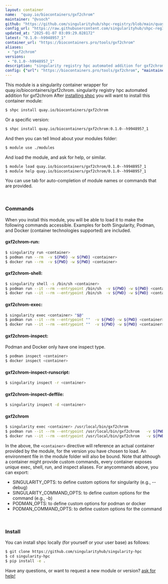```yaml
---
layout: container
name:  "quay.io/biocontainers/gxf2chrom"
maintainer: "@vsoch"
github: "https://github.com/singularityhub/shpc-registry/blob/main/quay.io/biocontainers/gxf2chrom/container.yaml"
config_url: "https://raw.githubusercontent.com/singularityhub/shpc-registry/main/quay.io/biocontainers/gxf2chrom/container.yaml"
updated_at: "2025-01-07 03:09:29.028172"
latest: "0.1.0--h9948957_1"
container_url: "https://biocontainers.pro/tools/gxf2chrom"
aliases:
 - "gxf2chrom"
versions:
 - "0.1.0--h9948957_1"
description: "singularity registry hpc automated addition for gxf2chrom"
config: {"url": "https://biocontainers.pro/tools/gxf2chrom", "maintainer": "@vsoch", "description": "singularity registry hpc automated addition for gxf2chrom", "latest": {"0.1.0--h9948957_1": "sha256:31127824ad4791341c61de409210aa41477f74380cb98d23c9d1b47a0de67576"}, "tags": {"0.1.0--h9948957_1": "sha256:31127824ad4791341c61de409210aa41477f74380cb98d23c9d1b47a0de67576"}, "docker": "quay.io/biocontainers/gxf2chrom", "aliases": {"gxf2chrom": "/usr/local/bin/gxf2chrom"}}
---
```


This module is a singularity container wrapper for quay.io/biocontainers/gxf2chrom.
singularity registry hpc automated addition for gxf2chrom
After [installing shpc](#install) you will want to install this container module:


```bash
$ shpc install quay.io/biocontainers/gxf2chrom
```

Or a specific version:

```bash
$ shpc install quay.io/biocontainers/gxf2chrom:0.1.0--h9948957_1
```

And then you can tell lmod about your modules folder:

```bash
$ module use ./modules
```

And load the module, and ask for help, or similar.

```bash
$ module load quay.io/biocontainers/gxf2chrom/0.1.0--h9948957_1
$ module help quay.io/biocontainers/gxf2chrom/0.1.0--h9948957_1
```

You can use tab for auto-completion of module names or commands that are provided.

<br>

### Commands

When you install this module, you will be able to load it to make the following commands accessible.
Examples for both Singularity, Podman, and Docker (container technologies supported) are included.

#### gxf2chrom-run:

```bash
$ singularity run <container>
$ podman run --rm  -v ${PWD} -w ${PWD} <container>
$ docker run --rm  -v ${PWD} -w ${PWD} <container>
```

#### gxf2chrom-shell:

```bash
$ singularity shell -s /bin/sh <container>
$ podman run --it --rm --entrypoint /bin/sh  -v ${PWD} -w ${PWD} <container>
$ docker run --it --rm --entrypoint /bin/sh  -v ${PWD} -w ${PWD} <container>
```

#### gxf2chrom-exec:

```bash
$ singularity exec <container> "$@"
$ podman run --it --rm --entrypoint ""  -v ${PWD} -w ${PWD} <container> "$@"
$ docker run --it --rm --entrypoint ""  -v ${PWD} -w ${PWD} <container> "$@"
```

#### gxf2chrom-inspect:

Podman and Docker only have one inspect type.

```bash
$ podman inspect <container>
$ docker inspect <container>
```

#### gxf2chrom-inspect-runscript:

```bash
$ singularity inspect -r <container>
```

#### gxf2chrom-inspect-deffile:

```bash
$ singularity inspect -d <container>
```


#### gxf2chrom

```bash
$ singularity exec <container> /usr/local/bin/gxf2chrom
$ podman run --it --rm --entrypoint /usr/local/bin/gxf2chrom   -v ${PWD} -w ${PWD} <container> -c " $@"
$ docker run --it --rm --entrypoint /usr/local/bin/gxf2chrom   -v ${PWD} -w ${PWD} <container> -c " $@"
```



In the above, the `<container>` directive will reference an actual container provided
by the module, for the version you have chosen to load. An environment file in the
module folder will also be bound. Note that although a container
might provide custom commands, every container exposes unique exec, shell, run, and
inspect aliases. For anycommands above, you can export:

 - SINGULARITY_OPTS: to define custom options for singularity (e.g., --debug)
 - SINGULARITY_COMMAND_OPTS: to define custom options for the command (e.g., -b)
 - PODMAN_OPTS: to define custom options for podman or docker
 - PODMAN_COMMAND_OPTS: to define custom options for the command

<br>

### Install

You can install shpc locally (for yourself or your user base) as follows:

```bash
$ git clone https://github.com/singularityhub/singularity-hpc
$ cd singularity-hpc
$ pip install -e .
```

Have any questions, or want to request a new module or version? [ask for help!](https://github.com/singularityhub/singularity-hpc/issues)